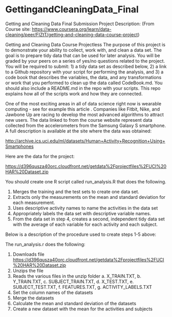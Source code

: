 # GettingandCleaningData_Final
Getting and Cleaning Data Final Submission
Project Description: 
(From Course site: https://www.coursera.org/learn/data-cleaning/peer/FIZtT/getting-and-cleaning-data-course-project)

Getting and Cleaning Data Course Projectless 
The purpose of this project is to demonstrate your ability to collect, work with, and clean a data set. The goal is to prepare tidy data that can be used for later analysis. You will be graded by your peers on a series of yes/no questions related to the project. You will be required to submit: 1) a tidy data set as described below, 2) a link to a Github repository with your script for performing the analysis, and 3) a code book that describes the variables, the data, and any transformations or work that you performed to clean up the data called CodeBook.md. You should also include a README.md in the repo with your scripts. This repo explains how all of the scripts work and how they are connected.

One of the most exciting areas in all of data science right now is wearable computing - see for example this article . Companies like Fitbit, Nike, and Jawbone Up are racing to develop the most advanced algorithms to attract new users. The data linked to from the course website represent data collected from the accelerometers from the Samsung Galaxy S smartphone. A full description is available at the site where the data was obtained:

http://archive.ics.uci.edu/ml/datasets/Human+Activity+Recognition+Using+Smartphones

Here are the data for the project:

https://d396qusza40orc.cloudfront.net/getdata%2Fprojectfiles%2FUCI%20HAR%20Dataset.zip

You should create one R script called run_analysis.R that does the following.

1. Merges the training and the test sets to create one data set.
2. Extracts only the measurements on the mean and standard deviation for each measurement.
3. Uses descriptive activity names to name the activities in the data set
4. Appropriately labels the data set with descriptive variable names.
5. From the data set in step 4, creates a second, independent tidy data set with the average of each variable for each activity and each subject.

Below is a description of the procedure used to create steps 1-5 above:

The run_analysis.r does the following:

1.  Downloads file https://d396qusza40orc.cloudfront.net/getdata%2Fprojectfiles%2FUCI%20HAR%20Dataset.zip
2.  Unzips the file
3.  Reads the various files in the unzip folder
  a. X_TRAIN.TXT,
  b. Y_TRAIN.TXT,
  c. SUBJECT_TRAIN.TXT,
  d. X_TEST.TXT,
  e. SUBJECT_TEST.TXT,
  f. FEATURES.TXT,
  g. ACTIVITY_LABELS.TXT
4. Set the column names of the datasets
5. Merge the datasets
6. Calculate the mean and standard deviation of the datasets
7. Create a new dataset with the mean for the activities and subjects
